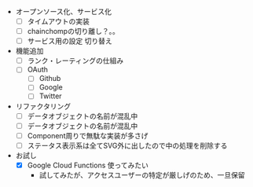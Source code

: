 - オープンソース化、サービス化
  - [ ] タイムアウトの実装
  - [ ] chainchompの切り離し？。。
  - [ ] サービス用の設定 切り替え
- 機能追加
  - [ ] ランク・レーティングの仕組み
  - [ ] OAuth
    - [ ] Github
    - [ ] Google
    - [ ] Twitter
- リファクタリング
  - [ ] データオブジェクトの名前が混乱中
  - [ ] データオブジェクトの名前が混乱中
  - [ ] Component周りで無駄な実装が多さげ
  - [ ] ステータス表示系は全てSVG外に出したので中の処理を削除する
- お試し
  - [x] Google Cloud Functions 使ってみたい
    - 試してみたが、アクセスユーザーの特定が厳しげのため、一旦保留
